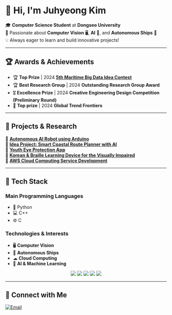 # 👋 Hi, I'm Juhyeong Kim
🎓 **Computer Science Student** at **Dongseo University**  
🚀 Passionate about **Computer Vision** 🖥, **AI** 🤖, and **Autonomous Ships** 🚢    
💡 Always eager to learn and build innovative projects!  

---

## 🏆 Awards & Achievements
- 🏆 **Top Prize** | 2024 [**5th Maritime Big Data Idea Contest**]()  
- 🏆 **Best Research Group** | 2024 **Outstanding Research Group Award**  
- 🎖 **Excellence Prize** | 2024 **Creative Engineering Design Competition (Preliminary Round)**  
- 🏅 **Top prize** | 2024 **Global Trend Frontiers**

---

## 🔬 Projects & Research 
🔹 [**Autonomous AI Robot using Arduino**](#)  
🔹 [**Idea Project: Smart Coastal Route Planner with AI**](https://github.com/kjh46/2024-Idea-contest)  
🔹 [**Youth Eye Protection App**](#)  
🔹 [**Korean & Braille Learning Device for the Visually Impaired**](https://github.com/kjh46/braille-learning-dodam)  
🔹 [**AWS Cloud Computing Service Development**](#)

---

## 🚀 Tech Stack
### **Main Programming Languages**
- 🐍 Python
- 💻 C++
- ⚙️ C

### **Technologies & Interests**
- 🖥 **Computer Vision**
- 🚢 **Autonomous Ships**
- ☁ **Cloud Computing**
- 🤖 **AI & Machine Learning**

<p align="center">
  <img src="https://img.shields.io/badge/Python-3776AB?style=for-the-badge&logo=python&logoColor=white"/>
  <img src="https://img.shields.io/badge/C++-00599C?style=for-the-badge&logo=c%2B%2B&logoColor=white"/>
  <img src="https://img.shields.io/badge/C-A8B9CC?style=for-the-badge&logo=c&logoColor=white"/>
  <img src="https://img.shields.io/badge/OpenCV-5C3EE8?style=for-the-badge&logo=opencv&logoColor=white"/>
  <img src="https://img.shields.io/badge/AWS-232F3E?style=for-the-badge&logo=amazon-aws&logoColor=white"/>
</p>

---

## 🔗 Connect with Me
[![Email](https://img.shields.io/badge/Email-dddddrla@naver.com-D14836?style=for-the-badge&logo=gmail&logoColor=white)](mailto:dddddrla@naver.com)
